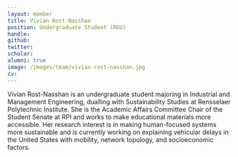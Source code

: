 ```yaml
---
layout: member
title: Vivian Rost-Nasshan
position: Undergraduate Student (REU)
handle:
github:
twitter:
scholar:
alumni: true
image: /images/team/vivian-rost-nasshan.jpg
cv:  
---
```


Vivian Rost-Nasshan is an undergraduate student majoring in Industrial and Management Engineering, dualling with Sustainability Studies at Rensselaer Polytechnic Institute. She is the Academic Affairs Committee Chair of the Student Senate at RPI and works to make educational materials more accessible. Her research interest is in making human-focused systems more sustainable and is currently working on explaining vehicular delays in the United States with mobility, network topology, and socioeconomic factors. 